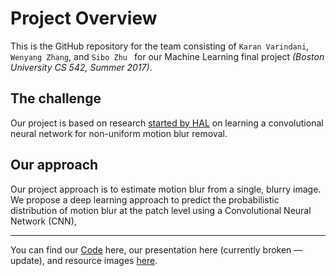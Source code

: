 # Project Overview
This is the GitHub repository for the team consisting of `Karan Varindani`, `Wenyang Zhang`, and `Sibo Zhu ` for our Machine Learning final project _(Boston University CS 542, Summer 2017)_. 

## The challenge
Our project is based on research [started by HAL](https://hal.inria.fr/hal-01250478/document) on learning a convolutional neural network for non-uniform motion blur removal. 

## Our approach
Our project approach is to estimate motion blur from a single, blurry image. We propose a deep learning approach to predict the probabilistic distribution of motion blur at the patch level using a Convolutional Neural Network (CNN),

----

You can find our [Code](./Code/) here, our presentation here (currently broken — update), and resource images [here](./Resources/).